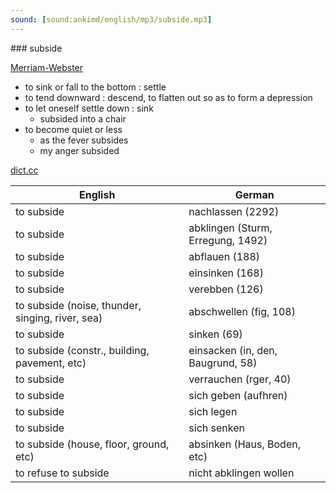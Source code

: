 ```yaml
---
sound: [sound:ankimd/english/mp3/subside.mp3]
---
```


\### subside

[Merriam-Webster](https://www.merriam-webster.com/dictionary/subside)

- to sink or fall to the bottom : settle
- to tend downward : descend, to flatten out so as to form a depression
- to let oneself settle down : sink
    - subsided into a chair
- to become quiet or less
    - as the fever subsides
    - my anger subsided

[dict.cc](https://www.dict.cc/subside)

| English        | German       |
| -------------- | ------------ |
| to subside | nachlassen (2292) |
| to subside | abklingen (Sturm, Erregung, 1492) |
| to subside | abflauen (188) |
| to subside | einsinken (168) |
| to subside | verebben (126) |
| to subside (noise, thunder, singing, river, sea) | abschwellen (fig, 108) |
| to subside | sinken (69) |
| to subside (constr., building, pavement, etc) | einsacken (in, den, Baugrund, 58) |
| to subside | verrauchen (rger, 40) |
| to subside | sich geben (aufhren) |
| to subside | sich legen |
| to subside | sich senken |
| to subside (house, floor, ground, etc) | absinken (Haus, Boden, etc) |
| to refuse to subside | nicht abklingen wollen |
